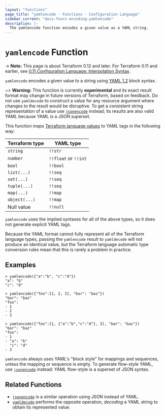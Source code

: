 ```yaml
---
layout: "functions"
page_title: "yamlencode - Functions - Configuration Language"
sidebar_current: "docs-funcs-encoding-yamlencode"
description: |-
  The yamlencode function encodes a given value as a YAML string.
---
```


# `yamlencode` Function

-> **Note:** This page is about Terraform 0.12 and later. For Terraform 0.11 and
earlier, see
[0.11 Configuration Language: Interpolation Syntax](../../configuration-0-11/interpolation.html).

`yamlencode` encodes a given value to a string using
[YAML 1.2](https://yaml.org/spec/1.2/spec.html) block syntax.

~> **Warning:** This function is currently **experimental** and its exact
result format may change in future versions of Terraform, based on feedback.
Do not use `yamldecode` to construct a value for any resource argument where
changes to the result would be disruptive. To get a consistent string
representation of a value use [`jsonencode`](./jsonencode.html) instead; its
results are also valid YAML because YAML is a JSON superset.

<!--
    The condition for removing the above warning is that the underlying
    go-cty-yaml module makes a stable release with a commitment to guarantee
    that the representation of particular input will not change without a
    major release. It is not making that commitment at the time of writing to
    allow for responding to user feedback about its output format, since YAML
    is a very flexible format and its initial decisions may prove to be
    sub-optimal when generating YAML intended for specific external consumers.
-->

This function maps
[Terraform language values](../expressions.html#types-and-values)
to YAML tags in the following way:

| Terraform type | YAML type            |
| -------------- | -------------------- |
| `string`       | `!!str`              |
| `number`       | `!!float` or `!!int` |
| `bool`         | `!!bool`             |
| `list(...)`    | `!!seq`              |
| `set(...)`     | `!!seq`              |
| `tuple(...)`   | `!!seq`              |
| `map(...)`     | `!!map`              |
| `object(...)`  | `!!map`              |
| Null value     | `!!null`             |

`yamlencode` uses the implied syntaxes for all of the above types, so it does
not generate explicit YAML tags.

Because the YAML format cannot fully represent all of the Terraform language
types, passing the `yamlencode` result to `yamldecode` will not produce an
identical value, but the Terraform language automatic type conversion rules
mean that this is rarely a problem in practice.

## Examples

```
> yamlencode({"a":"b", "c":"d"})
"a": "b"
"c": "d"

> yamlencode({"foo":[1, 2, 3], "bar": "baz"})
"bar": "baz"
"foo":
- 1
- 2
- 3

> yamlencode({"foo":[1, {"a":"b","c":"d"}, 3], "bar": "baz"})
"bar": "baz"
"foo":
- 1
- "a": "b"
  "c": "d"
- 3
```

`yamlencode` always uses YAML's "block style" for mappings and sequences, unless
the mapping or sequence is empty. To generate flow-style YAML, use
[`jsonencode`](./jsonencode.html) instead: YAML flow-style is a superset
of JSON syntax.

## Related Functions

- [`jsonencode`](./jsonencode.html) is a similar operation using JSON instead
  of YAML.
- [`yamldecode`](./yamldecode.html) performs the opposite operation, _decoding_
  a YAML string to obtain its represented value.
